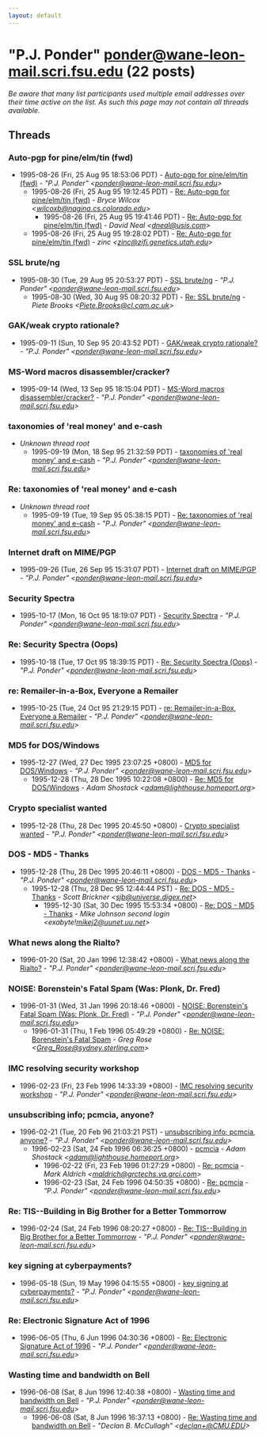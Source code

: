 ```yaml
---
layout: default
---
```


# "P.J. Ponder" <ponder@wane-leon-mail.scri.fsu.edu> (22 posts)

_Be aware that many list participants used multiple email addresses over their time active on the list. As such this page may not contain all threads available._

## Threads

### Auto-pgp for pine/elm/tin (fwd)
+ 1995-08-26 (Fri, 25 Aug 95 18:53:06 PDT) - [Auto-pgp for pine/elm/tin (fwd)](/archive/1995/08/15d1c31bd5bc63cebac43179836f0d07a5041fce9ee69daef6b6f1c66fc6ea64) - _"P.J. Ponder" \<ponder@wane-leon-mail.scri.fsu.edu\>_
  + 1995-08-26 (Fri, 25 Aug 95 19:12:45 PDT) - [Re: Auto-pgp for pine/elm/tin (fwd)](/archive/1995/08/eca6a39648bb2a97f8c25d8b7eb2a6c534120bd667c1d800d604395ba8e19f19) - _Bryce Wilcox \<wilcoxb@nagina.cs.colorado.edu\>_
    + 1995-08-26 (Fri, 25 Aug 95 19:41:46 PDT) - [Re: Auto-pgp for pine/elm/tin (fwd)](/archive/1995/08/a680c5bfb05234d0f3a28645a4ada1758b59684b6ef7d5a84518249b0fc4a0c1) - _David Neal \<dneal@usis.com\>_
  + 1995-08-26 (Fri, 25 Aug 95 19:28:02 PDT) - [Re: Auto-pgp for pine/elm/tin (fwd)](/archive/1995/08/0c07fa4e2a539e5375118cb6f3d0c3423fa90e8b5d03c1cc7ea06f7c8f536e4d) - _zinc \<zinc@zifi.genetics.utah.edu\>_

### SSL brute/ng
+ 1995-08-30 (Tue, 29 Aug 95 20:53:27 PDT) - [SSL brute/ng](/archive/1995/08/e929f75526e0675dc49459f17011a071fc67ee1a04fc695bbe8100c8277c256f) - _"P.J. Ponder" \<ponder@wane-leon-mail.scri.fsu.edu\>_
  + 1995-08-30 (Wed, 30 Aug 95 08:20:32 PDT) - [Re: SSL brute/ng](/archive/1995/08/a6f1de77b181aabf97a2a93087874ed12a5a526a39b2e5d8734e31fcd31ffaed) - _Piete Brooks \<Piete.Brooks@cl.cam.ac.uk\>_

### GAK/weak crypto rationale?
+ 1995-09-11 (Sun, 10 Sep 95 20:43:52 PDT) - [GAK/weak crypto rationale?](/archive/1995/09/ab4d003bb03df52580dc55e9d686f23f910cec8b95465d9679aaa913ffe28e40) - _"P.J. Ponder" \<ponder@wane-leon-mail.scri.fsu.edu\>_

### MS-Word macros disassembler/cracker?
+ 1995-09-14 (Wed, 13 Sep 95 18:15:04 PDT) - [MS-Word macros disassembler/cracker?](/archive/1995/09/2662b2aeb975bd66438c574c411702467579846695aef24fd1241df23af0c4d7) - _"P.J. Ponder" \<ponder@wane-leon-mail.scri.fsu.edu\>_

### taxonomies of 'real money' and e-cash
+ _Unknown thread root_
  + 1995-09-19 (Mon, 18 Sep 95 21:32:59 PDT) - [taxonomies of 'real money' and e-cash](/archive/1995/09/9e930f8a4665916b517ed4171b422d5bfb3e8f4366a977d18973f201c81732f6) - _"P.J. Ponder" \<ponder@wane-leon-mail.scri.fsu.edu\>_

### Re: taxonomies of 'real money' and e-cash
+ _Unknown thread root_
  + 1995-09-19 (Tue, 19 Sep 95 05:38:15 PDT) - [Re: taxonomies of 'real money' and e-cash](/archive/1995/09/4ecb0d71e3fbc13a1c6e5335db13d21b2c7bcf832a8cf1562927f14dfcf6495e) - _"P.J. Ponder" \<ponder@wane-leon-mail.scri.fsu.edu\>_

### Internet draft on MIME/PGP
+ 1995-09-26 (Tue, 26 Sep 95 15:31:07 PDT) - [Internet draft on MIME/PGP](/archive/1995/09/95770a7cca4de0a4f5bf64701c4937b949366c74c3f4f2b84b345c59d2499f0f) - _"P.J. Ponder" \<ponder@wane-leon-mail.scri.fsu.edu\>_

### Security Spectra
+ 1995-10-17 (Mon, 16 Oct 95 18:19:07 PDT) - [Security Spectra](/archive/1995/10/5305a2cd9d740fde4a9a4311aee87235a959e1a4ae3fd508b0c62fea1a439d15) - _"P.J. Ponder" \<ponder@wane-leon-mail.scri.fsu.edu\>_

### Re: Security Spectra (Oops)
+ 1995-10-18 (Tue, 17 Oct 95 18:39:15 PDT) - [Re: Security Spectra (Oops)](/archive/1995/10/e2985ed5dbafa28ed7de3260c30907f36dde81156a5924b8ecbc01f0b8f3d8f3) - _"P.J. Ponder" \<ponder@wane-leon-mail.scri.fsu.edu\>_

### re: Remailer-in-a-Box, Everyone a Remailer
+ 1995-10-25 (Tue, 24 Oct 95 21:29:15 PDT) - [re: Remailer-in-a-Box, Everyone a Remailer](/archive/1995/10/4de5cc82d60f7cfbc3eeb6cc1dc826b26fe82f905faf6cea460f1861a60383ea) - _"P.J. Ponder" \<ponder@wane-leon-mail.scri.fsu.edu\>_

### MD5 for DOS/Windows
+ 1995-12-27 (Wed, 27 Dec 1995 23:07:25 +0800) - [MD5 for DOS/Windows](/archive/1995/12/370c3add87fbf7871cbb86e5f3ca1233cdccadd571a3abe3d4342fc5d5fef74f) - _"P.J. Ponder" \<ponder@wane-leon-mail.scri.fsu.edu\>_
  + 1995-12-28 (Thu, 28 Dec 1995 10:22:08 +0800) - [Re: MD5 for DOS/Windows](/archive/1995/12/d0c63db28ccde0fcaa24b9bfa83d8b525eeb6ec19f361d410c0c214898993e56) - _Adam Shostack \<adam@lighthouse.homeport.org\>_

### Crypto specialist wanted
+ 1995-12-28 (Thu, 28 Dec 1995 20:45:50 +0800) - [Crypto specialist wanted](/archive/1995/12/0d61ab4dd8a0cfcd7c9229dd6e510551f458e7c76cd9730c5cc0ab9619a19f0e) - _"P.J. Ponder" \<ponder@wane-leon-mail.scri.fsu.edu\>_

### DOS - MD5 - Thanks
+ 1995-12-28 (Thu, 28 Dec 1995 20:46:11 +0800) - [DOS - MD5 - Thanks](/archive/1995/12/c0ca9c60dcd296dbcc04eb4aec69cf4fb483fbb9b79f71e50d5fbb5cfaa47641) - _"P.J. Ponder" \<ponder@wane-leon-mail.scri.fsu.edu\>_
  + 1995-12-28 (Thu, 28 Dec 95 12:44:44 PST) - [Re: DOS - MD5 - Thanks](/archive/1995/12/3326e9b853d469679f9632a901b39801fb7af023d36f922a7baf28bd8ec618cc) - _Scott Brickner \<sjb@universe.digex.net\>_
    + 1995-12-30 (Sat, 30 Dec 1995 15:53:34 +0800) - [Re: DOS - MD5 - Thanks](/archive/1995/12/f39e8c7c9ab719eec1664ff72bff4ca7877c6dfd8dfbb01f9f6467708644bbcf) - _Mike Johnson second login \<exabyte!mikej2@uunet.uu.net\>_

### What news along the Rialto?
+ 1996-01-20 (Sat, 20 Jan 1996 12:38:42 +0800) - [What news along the Rialto?](/archive/1996/01/8aeacb6c7b4336f5a8be6cc7147464beb75a58ef8b3af6eeee710b433891b313) - _"P.J. Ponder" \<ponder@wane-leon-mail.scri.fsu.edu\>_

### NOISE: Borenstein's Fatal Spam (Was: Plonk, Dr. Fred)
+ 1996-01-31 (Wed, 31 Jan 1996 20:18:46 +0800) - [NOISE: Borenstein's Fatal Spam (Was: Plonk, Dr. Fred)](/archive/1996/01/e7a6578ab3793ef32d9f8ba35d05d41bb5c0b752f6d00e599e26c9038d54fccd) - _"P.J. Ponder" \<ponder@wane-leon-mail.scri.fsu.edu\>_
  + 1996-01-31 (Thu, 1 Feb 1996 05:49:29 +0800) - [Re: NOISE: Borenstein's Fatal Spam](/archive/1996/01/1dbc78dd286623ad93ca4ad739b6017a1ff454045a6c29262862971f2f560167) - _Greg Rose \<Greg_Rose@sydney.sterling.com\>_

### IMC resolving security workshop
+ 1996-02-23 (Fri, 23 Feb 1996 14:33:39 +0800) - [IMC resolving security workshop](/archive/1996/02/d371c45004bfdf58adf5a06a0e32c6f3b9ada135f621980f8fbe38df89314923) - _"P.J. Ponder" \<ponder@wane-leon-mail.scri.fsu.edu\>_

### unsubscribing info; pcmcia, anyone?
+ 1996-02-21 (Tue, 20 Feb 96 21:03:21 PST) - [unsubscribing info; pcmcia, anyone?](/archive/1996/02/da802c69d471e498e2054b937c16c549125fbe6f5984e8b10ac59bb24e560db7) - _"P.J. Ponder" \<ponder@wane-leon-mail.scri.fsu.edu\>_
  + 1996-02-23 (Sat, 24 Feb 1996 06:36:25 +0800) - [pcmcia](/archive/1996/02/a468cda0bd349839f9355c37cd995e5fd0b1ac0aeeaf0f5d75c85cab9d566c76) - _Adam Shostack \<adam@lighthouse.homeport.org\>_
    + 1996-02-22 (Fri, 23 Feb 1996 01:27:29 +0800) - [Re: pcmcia](/archive/1996/02/aad63a828105eecc1758e202b6647dc392ed74aa141924f8738f5891b6310c19) - _Mark Aldrich \<maldrich@grctechs.va.grci.com\>_
    + 1996-02-23 (Sat, 24 Feb 1996 04:50:35 +0800) - [Re: pcmcia](/archive/1996/02/83d9583383db007bbcbe94df3d696ec3a0effd75a5d418fbddc96916f909a529) - _"P.J. Ponder" \<ponder@wane-leon-mail.scri.fsu.edu\>_

### Re: TIS--Building in Big Brother for a Better Tommorrow
+ 1996-02-24 (Sat, 24 Feb 1996 08:20:27 +0800) - [Re: TIS--Building in Big Brother for a Better Tommorrow](/archive/1996/02/a491a6f2a8175b15f40f653d8766f59614dbd0cbc56a6cdf2537973d99ebc442) - _"P.J. Ponder" \<ponder@wane-leon-mail.scri.fsu.edu\>_

### key signing at cyberpayments?
+ 1996-05-18 (Sun, 19 May 1996 04:15:55 +0800) - [key signing at cyberpayments?](/archive/1996/05/6f4394ea18cc27951049cd6d2b3626da2dd9cc74555388974f08935265c58442) - _"P.J. Ponder" \<ponder@wane-leon-mail.scri.fsu.edu\>_

### Re: Electronic Signature Act of 1996
+ 1996-06-05 (Thu, 6 Jun 1996 04:30:36 +0800) - [Re: Electronic Signature Act of 1996](/archive/1996/06/adf6288946529fc251e2125dbc4156d1886da4372cbc23b14c1d3ddccca1f4c5) - _"P.J. Ponder" \<ponder@wane-leon-mail.scri.fsu.edu\>_

### Wasting time and bandwidth on Bell
+ 1996-06-08 (Sat, 8 Jun 1996 12:40:38 +0800) - [Wasting time and bandwidth on Bell](/archive/1996/06/c8ea448ebbc6890232790800b2d4af63ac72d9c5e2a15b8c39edb6ff83c0b865) - _"P.J. Ponder" \<ponder@wane-leon-mail.scri.fsu.edu\>_
  + 1996-06-08 (Sat, 8 Jun 1996 16:37:13 +0800) - [Re: Wasting time and bandwidth on Bell](/archive/1996/06/bf108e872f5f8c24192a10fc7c78832f9976b6820545c7b5f4b7e6a1e0bdcc50) - _"Declan B. McCullagh" \<declan+@CMU.EDU\>_

